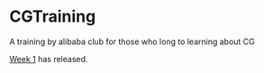 # CGTraining
A training by alibaba club for those who long to learning about CG

[Week 1](光线追踪/) has released.
